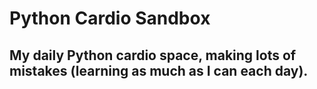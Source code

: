 # Python Cardio Sandbox

## My daily Python cardio space, making lots of mistakes (learning as much as  I can each day). 

